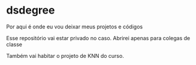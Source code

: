 # dsdegree
Por aqui é onde eu vou deixar meus projetos e códigos   

Esse repositório vai estar privado no caso. Abrirei apenas para colegas de classe

Também vai habitar o projeto de KNN do curso.

